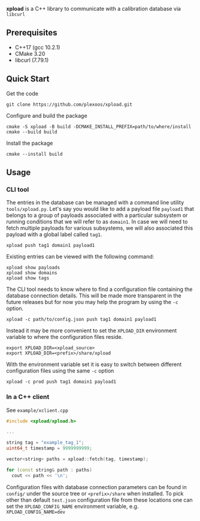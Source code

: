 **xpload** is a C++ library to communicate with a calibration database via
`libcurl`

## Prerequisites

- C++17 (gcc 10.2.1)
- CMake 3.20
- libcurl (7.79.1)

## Quick Start

Get the code

    git clone https://github.com/plexoos/xpload.git

Configure and build the package

    cmake -S xpload -B build -DCMAKE_INSTALL_PREFIX=path/to/where/install
    cmake --build build

Install the package

    cmake --install build


## Usage

### CLI tool

The entries in the database can be managed with a command line utility
`tools/xpload.py`. Let's say you would like to add a payload file `payload1`
that belongs to a group of payloads associated with a particular subsystem or
running conditions that we will refer to as `domain1`. In case we will need to
fetch multiple payloads for various subsystems, we will also associated this
payload with a global label called `tag1`.

```shell
xpload push tag1 domain1 payload1
```

Existing entries can be viewed with the following command:

```shell
xpload show payloads
xpload show domains
xpload show tags
```

The CLI tool needs to know where to find a configuration file containing the
database connection details. This will be made more transparent in the future
releases but for now you may help the program by using the `-c` option.

```shell
xpload -c path/to/config.json push tag1 domain1 payload1
```

Instead it may be more convenient to set the `XPLOAD_DIR` environment variable
to where the configuration files reside.

```shell
export XPLOAD_DIR=<xpload_source>
export XPLOAD_DIR=<prefix>/share/xpload
```

With the environment variable set it is easy to switch between different
configuration files using the same `-c` option

```shell
xpload -c prod push tag1 domain1 payload1
```


### In a C++ client

See `example/xclient.cpp`

```c++
#include <xpload/xpload.h>

...

string tag = "example_tag_1";
uint64_t timestamp = 9999999999;

vector<string> paths = xpload::fetch(tag, timestamp);

for (const string& path : paths)
  cout << path << '\n';
```

Configuration files with database connection parameters can be found in
`config/` under the source tree or `<prefix>/share` when installed. To pick
other than default `test.json` configuration file from these locations one can
set the `XPLOAD_CONFIG_NAME` environment variable, e.g.
`XPLOAD_CONFIG_NAME=dev`
